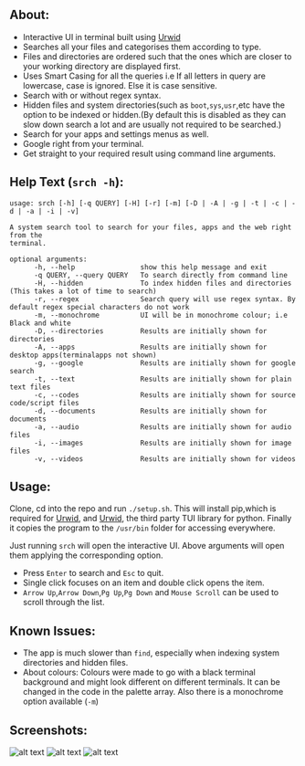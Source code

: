 ## About:
* Interactive UI in terminal built using [Urwid](http://urwid.org/index.html)
*	Searches all your files and categorises them according to type.
* Files and directories are ordered such that the ones which are closer to your working directory are displayed first.
* Uses Smart Casing for all the queries i.e If all letters in query are lowercase, case is ignored. Else it is case sensitive.
* Search with or without regex syntax.
* Hidden files and system directories(such as ```boot```,```sys```,```usr```,etc have the option to be indexed or hidden.(By default this is disabled as they can slow down search a lot and are usually not required to be searched.)
* Search for your apps and settings menus as well.
* Google right from your terminal.
* Get straight to your required result using command line arguments.

## Help Text (```srch -h```):
	usage: srch [-h] [-q QUERY] [-H] [-r] [-m] [-D | -A | -g | -t | -c | -d | -a | -i | -v]

    A system search tool to search for your files, apps and the web right from the
    terminal.

    optional arguments:
          -h, --help                show this help message and exit
          -q QUERY, --query QUERY   To search directly from command line
          -H, --hidden              To index hidden files and directories (This takes a lot of time to search)
          -r, --regex               Search query will use regex syntax. By default regex special characters do not work
          -m, --monochrome          UI will be in monochrome colour; i.e Black and white
          -D, --directories         Results are initially shown for directories
          -A, --apps                Results are initially shown for desktop apps(terminalapps not shown)
          -g, --google              Results are initially shown for google search
          -t, --text                Results are initially shown for plain text files
          -c, --codes               Results are initially shown for source code/script files
          -d, --documents           Results are initially shown for documents
          -a, --audio               Results are initially shown for audio files
          -i, --images              Results are initially shown for image files
          -v, --videos              Results are initially shown for videos
  
## Usage:
   Clone, cd into the repo and run ```./setup.sh```. This will install pip,which is required for [Urwid](http://urwid.org/index.html), and [Urwid](http://urwid.org/index.html), the third party TUI library for python. Finally it copies the program to the ```/usr/bin``` folder for accessing everywhere.

   Just running ```srch``` will open the interactive UI. Above arguments will open them applying the corresponding option.

   * Press ```Enter``` to search and ```Esc``` to quit.
   * Single click focuses on an item and double click opens the item.
   * ```Arrow Up```,```Arrow Down```,```Pg Up```,```Pg Down``` and ```Mouse Scroll``` can be used to scroll through the list.

## Known Issues:
   * The app is much slower than ```find```, especially when indexing system directories and hidden files.
   * About colours: Colours were made to go with a black terminal background and might look different on different terminals. It can be changed in the code in the palette array. Also there is a monochrome option available (```-m```)

## Screenshots:

   ![alt text](https://imgur.com/a/YbH1pyD)
   ![alt text](https://imgur.com/a/MVqBq3s)
   ![alt text](https://imgur.com/a/F6VojJ)

